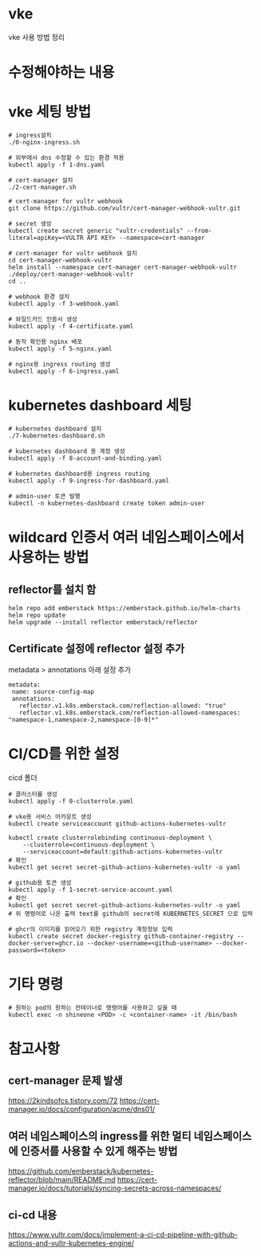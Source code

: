 # vke
vke 사용 방법 정리

# 수정해야하는 내용


# vke 세팅 방법
```
# ingress설치
./0-nginx-ingress.sh

# 외부에서 dns 수정할 수 있는 환경 적용
kubectl apply -f 1-dns.yaml

# cert-manager 설치
./2-cert-manager.sh

# cert-manager for vultr webhook
git clone https://github.com/vultr/cert-manager-webhook-vultr.git

# secret 생성
kubectl create secret generic "vultr-credentials" --from-literal=apiKey=<VULTR API KEY> --namespace=cert-manager

# cert-manager for vultr webhook 설치
cd cert-manager-webhook-vultr
helm install --namespace cert-manager cert-manager-webhook-vultr ./deploy/cert-manager-webhook-vultr
cd ..

# webhook 환경 설치
kubectl apply -f 3-webhook.yaml

# 와일드카드 인증서 생성
kubectl apply -f 4-certificate.yaml

# 동작 확인용 nginx 배포
kubectl apply -f 5-nginx.yaml

# nginx용 ingress routing 생성
kubectl apply -f 6-ingress.yaml
```

# kubernetes dashboard 세팅
```
# kubernetes dashboard 설치
./7-kubernetes-dashboard.sh

# kubernetes dashboard 용 계정 생성
kubectl apply -f 8-account-and-binding.yaml

# kubernetes dashboard용 ingress routing
kubectl apply -f 9-ingress-for-dashboard.yaml

# admin-user 토큰 발행
kubectl -n kubernetes-dashboard create token admin-user

```

# wildcard 인증서 여러 네임스페이스에서 사용하는 방법
## reflector를 설치 함
```
helm repo add emberstack https://emberstack.github.io/helm-charts
helm repo update
helm upgrade --install reflector emberstack/reflector
```
## Certificate 설정에 reflector 설정 추가
metadata > annotations 아래 설정 추가
```
metadata:
 name: source-config-map
 annotations:
   reflector.v1.k8s.emberstack.com/reflection-allowed: "true"
   reflector.v1.k8s.emberstack.com/reflection-allowed-namespaces: "namespace-1,namespace-2,namespace-[0-9]*"
```

# CI/CD를 위한 설정

cicd 폴더
```
# 클러스터롤 생성
kubectl apply -f 0-clusterrole.yaml

# vke용 서비스 어카운트 생성
kubectl create serviceaccount github-actions-kubernetes-vultr

kubectl create clusterrolebinding continuous-deployment \
    --clusterrole=continuous-deployment \
    --serviceaccount=default:github-actions-kubernetes-vultr
# 확인
kubectl get secret secret-github-actions-kubernetes-vultr -o yaml

# github용 토큰 생성
kubectl apply -f 1-secret-service-account.yaml
# 확인
kubectl get secret secret-github-actions-kubernetes-vultr -o yaml
# 위 명령어로 나온 출력 text를 github의 secret에 KUBERNETES_SECRET 으로 입력

# ghcr의 이미지를 읽어오기 위한 registry 계정정보 입력
kubectl create secret docker-registry github-container-registry --docker-server=ghcr.io --docker-username=<github-username> --docker-password=<token>
```

# 기타 명령

```
# 원하는 pod의 원하는 컨테이너로 명령어를 사용하고 싶을 때
kubectl exec -n shineone <POD> -c <container-name> -it /bin/bash
```

# 참고사항
## cert-manager 문제 발생
https://2kindsofcs.tistory.com/72
https://cert-manager.io/docs/configuration/acme/dns01/

## 여러 네임스페이스의 ingress를 위한 멀티 네임스페이스에 인증서를 사용할 수 있게 해주는 방법
https://github.com/emberstack/kubernetes-reflector/blob/main/README.md
https://cert-manager.io/docs/tutorials/syncing-secrets-across-namespaces/

## ci-cd 내용
https://www.vultr.com/docs/implement-a-ci-cd-pipeline-with-github-actions-and-vultr-kubernetes-engine/


